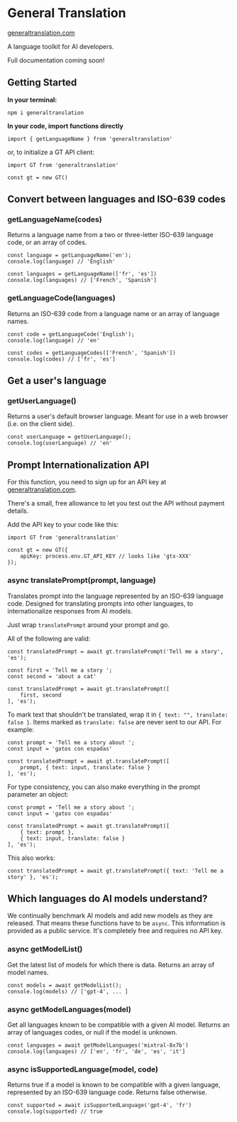 # General Translation

<a href='https://www.generaltranslation.com' target="_blank">generaltranslation.com</a>

A language toolkit for AI developers.

Full documentation coming soon!

## Getting Started

<b>In your terminal:</b>

```
npm i generaltranslation
```

<b>In your code, import functions directly</b>

```
import { getLanguageName } from 'generaltranslation'
```

or, to initialize a GT API client:

```
import GT from 'generaltranslation'

const gt = new GT()
```

## Convert between languages and ISO-639 codes

### getLanguageName(codes)

Returns a language name from a two or three-letter ISO-639 language code, or an array of codes.

```
const language = getLanguageName('en');
console.log(language) // 'English'

const languages = getLanguageName(['fr', 'es'])
console.log(languages) // ['French', 'Spanish']
```

### getLanguageCode(languages)

Returns an ISO-639 code from a language name or an array of language names.

```
const code = getLanguageCode('English');
console.log(language) // 'en'

const codes = getLanguageCodes(['French', 'Spanish'])
console.log(codes) // ['fr', 'es']
```

## Get a user's language

### getUserLanguage() 

Returns a user's default browser language. Meant for use in a web browser (i.e. on the client side).

```
const userLanguage = getUserLanguage();
console.log(userLanguage) // 'en'
```

## Prompt Internationalization API

For this function, you need to sign up for an API key at <a href='https://generaltranslation.com' target='_blank'>generaltranslation.com</a>.

There's a small, free allowance to let you test out the API without payment details.

Add the API key to your code like this:

```
import GT from 'generaltranslation'

const gt = new GT({
    apiKey: process.env.GT_API_KEY // looks like 'gtx-XXX'
});
```

### async translatePrompt(prompt, language)

Translates prompt into the language represented by an ISO-639 language code. Designed for translating prompts into other languages, to internationalize responses from AI models.

Just wrap `translatePrompt` around your prompt and go. 

All of the following are valid:

```
const translatedPrompt = await gt.translatePrompt('Tell me a story', 'es');
```

```
const first = 'Tell me a story ';
const second = 'about a cat'

const translatedPrompt = await gt.translatePrompt([
    first, second
], 'es');
```

To mark text that shouldn't be translated, wrap it in `{ text: "", translate: false }`. Items marked as `translate: false` are never sent to our API. For example:

```
const prompt = 'Tell me a story about ';
const input = 'gatos con espadas'

const translatedPrompt = await gt.translatePrompt([
    prompt, { text: input, translate: false }
], 'es');
```

For type consistency, you can also make everything in the prompt parameter an object:

```
const prompt = 'Tell me a story about ';
const input = 'gatos con espadas'

const translatedPrompt = await gt.translatePrompt([
    { text: prompt }, 
    { text: input, translate: false }
], 'es');
```

This also works:

```
const translatedPrompt = await gt.translatePrompt({ text: 'Tell me a story' }, 'es');
```

## Which languages do AI models understand?

We continually benchmark AI models and add new models as they are released. That means these functions have to be <code>async</code>. This information is provided as a public service. It's completely free and requires no API key.

### async getModelList()

Get the latest list of models for which there is data. Returns an array of model names.

```
const models = await getModelList();
console.log(models) // ['gpt-4', ... ]
```

### async getModelLanguages(model)

Get all languages known to be compatible with a given AI model. Returns an array of languages codes, or null if the model is unknown.

```
const languages = await getModelLanguages('mixtral-8x7b')
console.log(languages) // ['en', 'fr', 'de', 'es', 'it']
```

### async isSupportedLanguage(model, code)

Returns true if a model is known to be compatible with a given language, represented by an ISO-639 language code. Returns false otherwise.

```
const supported = await isSupportedLanguage('gpt-4', 'fr')
console.log(supported) // true
```
